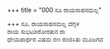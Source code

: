 +++
title = "000 ಸೂ ರಾಯಸಾಹಸಮಲ್ಲ"

+++
ಸೂ. ರಾಯಸಾಹಸಮಲ್ಲ ದೆಗ್ಗಳ  
ರಾಯ ಸುಭಟಶಿರೋರತುನ ರಾ  
ಧೇಯಪಾರ್ಥರ ವಿಷಮ ರಣ ರಂಜಿಸಿತು ಮೂಜಗವ